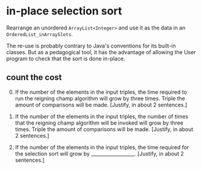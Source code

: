 # in-place selection sort

Rearrange
an unordered `ArrayList<Integer>`
and use it as the data in an `OrderedList_inArraySlots`.

The re-use is probably contrary to Java's conventions
for its built-in classes. But as a pedagogical tool,
it has the advantage of allowing
the User program to check that the sort
is done in-place.

## count the cost

0. If the number of the elements in the input triples,
the time required to run the reigning champ algorithm
will grow by three times.
Triple the amount of comparisons will be made.
[Justify, in about 2 sentences.]

0. If the number of the elements in the input triples,
the number of times that the reigning champ algorithm
will be invoked will grow by three times.
Triple the amount of comparisons will be made.
[Justify, in about 2 sentences.]

0. If the number of the elements in the input triples,
the time required for the selection sort
will grow by __________________.
[Justify, in about 2 sentences.]
